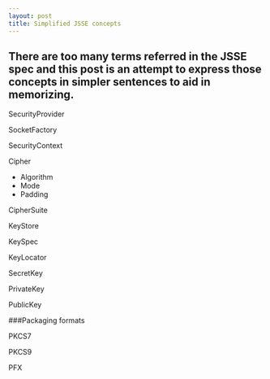 ```yaml
---
layout: post
title: Simplified JSSE concepts
---
```


There are too many terms referred in the JSSE spec and this post is an attempt to express those concepts in simpler sentences to aid in memorizing.
----

SecurityProvider

SocketFactory

SecurityContext

Cipher
 - Algorithm
 - Mode
 - Padding
 
CipherSuite

KeyStore

KeySpec

KeyLocator

SecretKey

PrivateKey

PublicKey

###Packaging formats

PKCS7

PKCS9

PFX